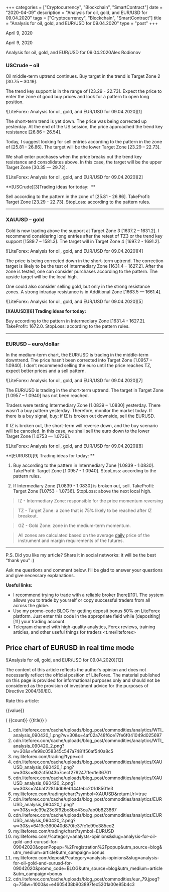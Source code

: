 +++
categories = ["Cryptocurrency", "Blockchain", "SmartContract"]
date = "2020-04-09"
description = "Analysis for oil, gold, and EUR/USD for 09.04.2020"
tags = ["Cryptocurrency", "Blockchain", "SmartContract"]
title = "Analysis for oil, gold, and EUR/USD for 09.04.2020"
type = "post"
+++

April 9, 2020

April 9, 2020

Analysis for oil, gold, and EUR/USD for 09.04.2020Alex Rodiоnov

###  **USCrude – oil**

Oil middle-term uptrend continues. Buy target in the trend is Target
Zone 2 [30.75 – 30.19].

The trend key support is in the range of [23.29 - 22.73]. Expect the
price to enter the zone of good buy prices and look for a pattern to
open long position.

![LiteForex: Analysis for oil, gold, and EUR/USD for 09.04.2020][1]

The short-term trend is yet down. The price was being corrected up
yesterday. At the end of the US session, the price approached the trend
key resistance [26.86 – 26.54].

Today, I suggest looking for sell entries according to the pattern in
the zone of [25.81 - 26.86]. The target will be the lower Target Zone
[23.29 – 22.73].

We shall enter purchases when the price breaks out the trend key
resistance and consolidates above. In this case, the target will be the
upper Target Zone [30.35 — 29.72].

![LiteForex: Analysis for oil, gold, and EUR/USD for 09.04.2020][2]

 **[USCrude][3]Trading ideas for today:  **

Sell according to the pattern in the zone of [25.81 - 26.86].
TakeProfit: Target Zone [23.29 - 22.73]. StopLoss: according to the
pattern rules.

* * *

###  **XAUUSD – gold**

Gold is now trading above the support at Target Zone 3 [1637.2 –
1631.2]. I recommend considering long entries after the retest of TZ3 or
the trend key support [1589.7 – 1581.3]. The target will in Target Zone
4 [1697.2 - 1691.2].

![LiteForex: Analysis for oil, gold, and EUR/USD for 09.04.2020][4]

The price is being corrected down in the short-term uptrend. The
correction target is likely to be the test of Intermediary Zone [1631.4
– 1627.2]. After the zone is tested, one can consider purchases
according to the pattern. The upside target will be the local high.

One could also consider selling gold, but only in the strong resistance
zones. A strong intraday resistance is in Additional Zone [1663.5 —
1661.4].

![LiteForex: Analysis for oil, gold, and EUR/USD for 09.04.2020][5]

 **[XAUUSD][6] Trading ideas for today:**

Buy according to the pattern in Intermediary Zone [1631.4 - 1627.2].
TakeProfit: 1672.0. StopLoss: according to the pattern rules.

* * *

###  **EURUSD – euro/dollar**

In the medium-term chart, the EUR/USD is trading in the middle-term
downtrend. The price hasn’t been corrected into Target Zone [1.0957 –
1.0940]. I don’t recommend selling the euro until the price reaches TZ,
expect better prices and a sell pattern.

![LiteForex: Analysis for oil, gold, and EUR/USD for 09.04.2020][7]

The EUR/USD is trading in the short-term uptrend. The target in Target
Zone [1.0957 – 1.0940] has not been reached.

Traders were testing Intermediary Zone [1.0839 – 1.0830] yesterday.
There wasn’t a buy pattern yesterday. Therefore, monitor the market
today. If there is a buy signal, buy; if IZ is broken out downside, sell
the EURUSD.

If IZ is broken out, the short-term will reverse down, and the buy
scenario will be canceled. In this case, we shall sell the euro down to
the lower Target Zone [1.0753 — 1.0736].

![LiteForex: Analysis for oil, gold, and EUR/USD for 09.04.2020][8]

 **[EURUSD][9] Trading ideas for today: **

  1. Buy according to the pattern in Intermediary Zone [1.0839 - 1.0830]. TakeProfit: Target Zone [1.0957 - 1.0940]. StopLoss: according to the pattern rules.

  2. If Intermediary Zone [1.0839 - 1.0830] is broken out, sell. TakeProfit: Target Zone [1.0753 - 1.0736]. StopLoss: above the next local high.

> IZ - Intermediary Zone: responsible for the price momentum reversing

>

> TZ - Target Zone: a zone that is 75% likely to be reached after IZ
breakout.

>

> GZ - Gold Zone: zone in the medium-term momentum.

>

> All zones are calculated based on the average [daily](https://www.fintecher.org/2020/03/03/forex-trading-daily-strategy/) price of the
instrument and margin requirements of the futures.

* * *

P.S. Did you like my article? Share it in social networks: it will be
the best “thank you" :)

Ask me questions and comment below. I’ll be glad to answer your
questions and give necessary explanations.

 **Useful links:**

  * I recommend trying to trade with a reliable broker [here][10]. The system allows you to trade by yourself or copy successful traders from all across the globe.
  * Use my promo-code BLOG for getting deposit bonus 50% on LiteForex platform. Just enter this code in the appropriate field while [depositing][11] your trading account.
  * Telegram channel with high-quality analytics, Forex reviews, training articles, and other useful things for traders <t.me/liteforex>

## Price chart of EURUSD in real time mode

![Analysis for oil, gold, and EUR/USD for 09.04.2020][12]

The content of this article reflects the author’s opinion and does not
necessarily reflect the official position of LiteForex. The material
published on this page is provided for informational purposes only and
should not be considered as the provision of investment advice for the
purposes of Directive 2004/39/EC.

Rate this article:

{{value}}

( {{count}} {{title}} )

   1. cdn.liteforex.com/cache/uploads/blog_post/commodities/analytics/WTI_analysis_090420_1.png?w=30&s=4af02a748f6ce17fe6f041049d025697
   2. cdn.liteforex.com/cache/uploads/blog_post/commodities/analytics/WTI_analysis_090420_2.png?w=30&s=fe98c058345c547a7481f56af540a8c5
   3. my.liteforex.com/trading?type=oil
   4. cdn.liteforex.com/cache/uploads/blog_post/commodities/analytics/XAUUSD_analysis_090420_1.png?w=30&s=8b2cf5043b7cecf279247ffec1e36701
   5. cdn.liteforex.com/cache/uploads/blog_post/commodities/analytics/XAUUSD_analysis_090420_2.png?w=30&s=24baf22814db8eb144febc201d8501e3
   6. my.liteforex.com/trading/chart?symbol=XAUUSD&returnUrl=true
   7. cdn.liteforex.com/cache/uploads/blog_post/commodities/analytics/EURUSD_analysis_090420_1.png?w=30&s=de39a23c3f92be8be43ca7ab0b823867
   8. cdn.liteforex.com/cache/uploads/blog_post/commodities/analytics/EURUSD_analysis_090420_2.png?w=30&s=6419e360040d870fe37fc1c99e385ed2
   9. my.liteforex.com/trading/chart?symbol=EURUSD
   10. my.liteforex.com/?category=analysts-opinions&slug=analysis-for-oil-gold-and-eurusd-for-09042020&openPopup=%2Fregistration%2Fpopup&utm_source=blog&utm_medium=article&utm_campaign=bonus
   11. my.liteforex.com/deposit/?category=analysts-opinions&slug=analysis-for-oil-gold-and-eurusd-for-09042020&promo_code=BLOG&utm_source=blog&utm_medium=article&utm_campaign=bonus
   12. cdn.liteforex.com/cache/uploads/blog_post/commodities/eur_79.jpeg?q=75&w=1000&s=e4605438b903897fec5201a00e95b4c3